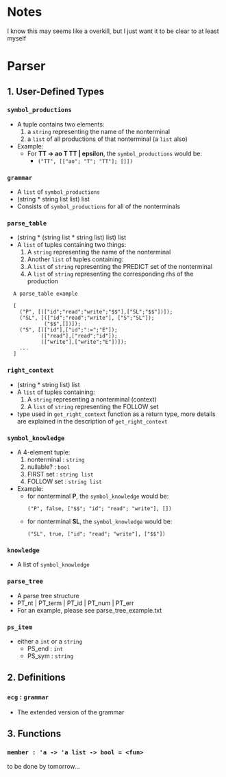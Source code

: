 # Notes

I know this may seems like a overkill, but I just want it to be clear to at least myself

# Parser
## 1. User-Defined Types

### `symbol_productions`
  * A tuple contains two elements:
     1. a `string` representing the name of the nonterminal
     2. a `list` of all productions of that nonterminal (a `list` also)
  * Example:
    - For __TT -> ao T TT | epsilon__, the `symbol_productions` would be:
      - `("TT", [["ao"; "T"; "TT"]; []])`


### `grammar`
  * A `list` of `symbol_productions`
  * (string \* string list list) list
  * Consists of `symbol_productions` for all of the nonterminals

### `parse_table`
  * (string \* (string list \* string list) list) list
  * A `list` of tuples containing two things:
     1. A `string` representing the name of the nonterminal
     2. Another `list` of tuples containing:
      1. A `list` of `string` representing the PREDICT set of the nonterminal
      2. A `list` of `string` representing the corresponding rhs of the production

  ```
    A parse_table example

    [
      ("P", [(["id";"read";"write";"$$"],["SL";"$$"])]);
      ("SL", [(["id";"read";"write"], ["S";"SL"]);
              ("$$",[])]);
      ("S", [(["id"],["id";":=";"E"]);
             (["read"],["read";"id"]);
             (["write"],["write";"E"])]);
      ...
    ]
  ```

### `right_context`
  * (string \* string list) list
  * A `list` of tuples containing:
    1. A `string` representing a nonterminal (context)
    2. A `list` of `string` representing the FOLLOW set
  * type used in `get_right_context` function as a return type, more details are explained in the description of `get_right_context`

### `symbol_knowledge`
  * A 4-element tuple:
    1. nonterminal : `string`
    2. nullable? : `bool`
    3. FIRST set : `string list`
    4. FOLLOW set : `string list`
  * Example:
    * for nonterminal __P__, the `symbol_knowledge` would be:
      ```
      ("P", false, ["$$"; "id"; "read"; "write"], [])
      ```
    * for nonterminal __SL__, the `symbol_knowledge` would be:
      ```
      ("SL", true, ["id"; "read"; "write"], ["$$"])
      ```

### `knowledge`
  * A list of `symbol_knowledge`

### `parse_tree`
  * A parse tree structure
  * PT_nt | PT_term | PT_id | PT_num | PT_err
  * For an example, please see parse_tree_example.txt

### `ps_item`
  * either a `int` or a `string`
    - PS_end : `int`
    - PS_sym : `string`

## 2. Definitions

### `ecg` : `grammar`
  * The extended version of the grammar

## 3. Functions

### `member : 'a -> 'a list -> bool = <fun>`
to be done by tomorrow...

